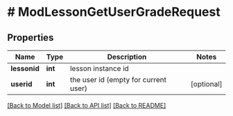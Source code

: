 # # ModLessonGetUserGradeRequest

## Properties

Name | Type | Description | Notes
------------ | ------------- | ------------- | -------------
**lessonid** | **int** | lesson instance id |
**userid** | **int** | the user id (empty for current user) | [optional]

[[Back to Model list]](../../README.md#models) [[Back to API list]](../../README.md#endpoints) [[Back to README]](../../README.md)
